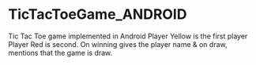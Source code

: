 # TicTacToeGame_ANDROID
Tic Tac Toe game implemented in Android
Player Yellow is the first player
Player Red is second.
On winning gives the player name & on draw, mentions that the game is draw.
